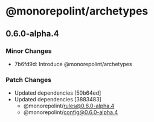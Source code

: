 # @monorepolint/archetypes

## 0.6.0-alpha.4

### Minor Changes

- 7b6fd9d: Introduce @monorepolint/archetypes

### Patch Changes

- Updated dependencies [50b64ed]
- Updated dependencies [3883483]
  - @monorepolint/rules@0.6.0-alpha.4
  - @monorepolint/config@0.6.0-alpha.4
